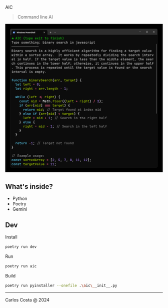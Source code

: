 AIC

>Command line AI

<img src="example.png">

## What's inside?

- Python
- Poetry
- Gemini

## Dev

Install
```sh
poetry run dev
```

Run
```sh
poetry run aic
```

Build
```sh
poetry run pyinstaller --onefile .\aic\__init__.py
```

---

Carlos Costa @ 2024